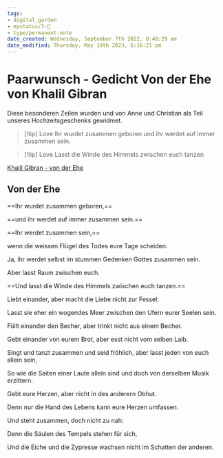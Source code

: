```yaml
---
tags: 
- digital_garden
- epstatus/3-🌳
- type/permanent-note
date_created: Wednesday, September 7th 2022, 8:48:29 am
date_modified: Thursday, May 18th 2023, 6:16:21 pm
---
```

# Paarwunsch - Gedicht Von der Ehe von Khalil Gibran
Diese besonderen Zeilen wurden und von Anne und Christian als Teil unseres Hochzeitsgeschenks gewidmet.

> [!tip] Love
> Ihr wurdet zusammen geboren und ihr werdet auf immer zusammen sein.


> [!tip] Love
> Lasst die Winde des Himmels zwischen euch tanzen


[Khalil Gibran - von der Ehe](https://www.zgedichte.de/gedichte/khalil-gibran/von-der-ehe.html)



## Von der Ehe


==Ihr wurdet zusammen geboren,==

==und ihr werdet auf immer zusammen sein.==

==Ihr werdet zusammen sein,==

wenn die weissen Flügel des Todes eure Tage scheiden.

Ja, ihr werdet selbst im stummen Gedenken Gottes zusammen sein.

Aber lasst Raum zwischen euch.

==Und lasst die Winde des Himmels zwischen euch tanzen.==

Liebt einander, aber macht die Liebe nicht zur Fessel:

Lasst sie eher ein wogendes Meer zwischen den Ufern eurer Seelen sein.

Füllt einander den Becher, aber trinkt nicht aus einem Becher.

Gebt einander von eurem Brot, aber esst nicht vom selben Laib.

Singt und tanzt zusammen und seid fröhlich, aber lasst jeden von euch allein sein,

So wie die Saiten einer Laute allein sind und doch von derselben Musik erzittern.

Gebt eure Herzen, aber nicht in des anderern Obhut.

Denn nur die Hand des Lebens kann eure Herzen umfassen.

Und steht zusammen, doch nicht zu nah:

Denn die Säulen des Tempels stehen für sich,

Und die Eiche und die Zypresse wachsen nicht im Schatten der anderen.


